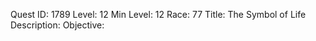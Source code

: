 Quest ID: 1789
Level: 12
Min Level: 12
Race: 77
Title: The Symbol of Life
Description: 
Objective: 
